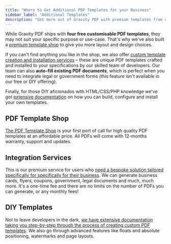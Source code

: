 ```yaml
---
title: "Where to Get Additional PDF Templates for your Business"
sidebar_label: "Additional Templates"
description: "Get more out of Gravity PDF with premium templates from our theme shop, get a bespoke solution from our team or build it yourself with HTML and CSS!"
---
```


While Gravity PDF ships with **four free customisable PDF templates**, they may not suit your specific purpose or use-case. That's why we've also built a [premium template shop](https://gravitypdf.com/template-shop/) to give you more layout and design choices.

If you can't find anything you like in the shop, we also offer [custom template creation and installation services](https://gravitypdf.com/integration-services/) – these are unique PDF templates crafted and installed to your specifications by our skilled team of developers. Our team can also **auto-fill existing PDF documents**, which is perfect when you need to integrate legal or government forms (this feature isn't available in our free or DIY offering).

Finally, for those DIY aficionados with HTML/CSS/PHP knowledge we've got [extensive documentation](developer-start-customising.md) on how you can build, configure and install your own templates.

## PDF Template Shop

[The PDF Template Shop](https://gravitypdf.com/shop/) is your first port of call for high quality PDF templates at an affordable price. All PDFs will come with 12-months warranty, support and updates.

## Integration Services

This is our premium service for users who [need a bespoke solution tailored specifically for specifically for their business](https://gravitypdf.com/integration-services/). We can generate business cards, flyers, coupons, government, legal documents and much, much more. It's a one-time fee and there are no limits on the number of PDFs you can generate, or any monthly fees!

## DIY Templates

Not to leave developers in the dark, [we have extensive documentation taking you step-by-step through the process of creating custom PDF templates](developer-start-customising.md). We also go through advanced features like floats and absolute positioning, watermarks and page layouts.

